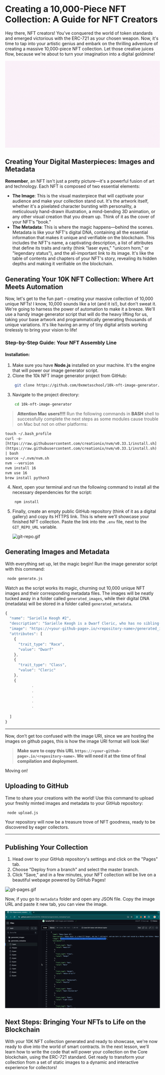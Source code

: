 # Creating a 10,000-Piece NFT Collection: A Guide for NFT Creators

Hey there, NFT creators! You've conquered the world of token standards and emerged victorious with the ERC-721 as your chosen weapon. Now, it's time to tap into your artistic genius and embark on the thrilling adventure of creating a massive 10,000-piece NFT collection. Let those creative juices flow, because we're about to turn your imagination into a digital goldmine!

![art.gif](https://github.com/0xmetaschool/Learning-Projects/blob/main/assests_for_all/Core%20C3%2010k%20NFT%20Images/Lesson%206%20Creating%20a%2010,000-Piece%20NFT%20Collection%20/art.webp?raw=true)

## Creating Your Digital Masterpieces: Images and Metadata

**Remember**, an NFT isn't just a pretty picture—it's a powerful fusion of art and technology. Each NFT is composed of two essential elements:

- **The Image**: This is the visual masterpiece that will captivate your audience and make your collection stand out. It's the artwork itself, whether it's a pixelated character bursting with personality, a meticulously hand-drawn illustration, a mind-bending 3D animation, or any other visual creation that you dream up. Think of it as the cover of your NFT's "book."
- **The Metadata**: This is where the magic happens—behind the scenes. Metadata is like your NFT's digital DNA, containing all the essential information that makes it unique and verifiable on the blockchain. This includes the NFT's name, a captivating description, a list of attributes that define its traits and rarity (think "laser eyes," "unicorn horn," or "legendary status"), and the all-important link to its image. It's like the table of contents and chapters of your NFT's story, revealing its hidden depths and making it verifiable on the blockchain.

## Generating Your 10K NFT Collection: Where Art Meets Automation

Now, let's get to the fun part – creating your massive collection of 10,000 unique NFTs! I know, 10,000 sounds like a lot (and it is!), but don't sweat it. We're going to harness the power of automation to make it a breeze. We'll use a handy image generator script that will do the heavy lifting for us, taking your base artwork and programmatically generating thousands of unique variations. It's like having an army of tiny digital artists working tirelessly to bring your vision to life!

### Step-by-Step Guide: Your NFT Assembly Line

#### **Installation**:

1. Make sure you have **Node.js** installed on your machine. It's the engine that will power our image generator script.
2. Clone the 10k NFT image generator project from GitHub:
    ```bash
     git clone https://github.com/0xmetaschool/10k-nft-image-generator.git
    ```
3. Navigate to the project directory:
    ```bash
     cd 10k-nft-image-generator
    ```
    

> **Attention Mac users!!!!**
Run the following commands in **BASH** shell to successfully complete the next steps as some modules cause trouble on Mac but not on other platforms:
> 

```
touch ~/.bash_profile
curl -o- [https://raw.githubusercontent.com/creationix/nvm/v0.33.1/install.sh](https://raw.githubusercontent.com/creationix/nvm/v0.33.1/install.sh) | bash
source ~/.nvm/nvm.sh
nvm --version
nvm install 16
nvm use 16
brew install python3
```

4. Next, open your terminal and run the following command to install all the necessary dependencies for the script:
    ```bash
     npm install
    ```
    
5. Finally, create an empty public GitHub repository (think of it as a digital gallery) and copy its HTTPS link. This is where we'll showcase your finished NFT collection. Paste the link into the `.env` file, next to the `GIT_REPO_URL` variable.
    
    ![git-repo.gif](https://github.com/0xmetaschool/Learning-Projects/blob/main/assests_for_all/Core%20C3%2010k%20NFT%20Images/Lesson%206%20Creating%20a%2010,000-Piece%20NFT%20Collection%20/git-repo.webp?raw=true)
    

## Generating Images and Metadata

With everything set up, let the magic begin! Run the image generator script with this command:

```bash
 node generate.js
```

Watch as the script works its magic, churning out 10,000 unique NFT images and their corresponding metadata files. The images will be neatly tucked away in a folder called `generated_images`, while their digital DNA (metadata) will be stored in a folder called `generated_metadata`.

```jsx
{
  "name": "Sarielle Keogh #2",
  "description": "Sarielle Keogh is a Dwarf Cleric, who has no sibling(s), and was born Among people of a different race and rasied by their extended Family. Sarielle Keogh lives in the lower Isle of Zarkus, where she lives out her days as a Peasant. Sarielle Keogh was taught smithing at a young age as she often worked and helped out at her local smithery.",
  "image": "https://<your-github-page>.io/<repository-name>/generated_images/2.png",
  "attributes": [
    {
      "trait_type": "Race",
      "value": "Dwarf"
    },
    {
      "trait_type": "Class",
      "value": "Cleric"
    },
    {
			.
			.
			.
			.
			.
			
  ]
}
```

---

Now, don’t get too confused with the image URI, since we are hosting the images on github pages, this is how the image URI format will look like!

> **Make sure to copy this URL `https://<your-github-page>.io/<repository-name>`. We will need it at the time of final compilation and deployment.**

Moving on!

## Uploading to GitHub

Time to share your creations with the world! Use this command to upload your freshly minted images and metadata to your GitHub repository:

```bash
 node upload.js
```

Your repository will now be a treasure trove of NFT goodness, ready to be discovered by eager collectors.

---

## Publishing Your Collection

1. Head over to your GitHub repository's settings and click on the "Pages" tab.
2. Choose "Deploy from a branch" and select the master branch.
3. Click "Save," and in a few minutes, your NFT collection will be live on a beautiful webpage powered by GitHub Pages!

![git-pages.gif](https://github.com/0xmetaschool/Learning-Projects/blob/main/assests_for_all/Core%20C3%2010k%20NFT%20Images/Lesson%206%20Creating%20a%2010,000-Piece%20NFT%20Collection%20/git-pages.webp?raw=true)

Now, if you go to `metadata` folder and open any JSON file. Copy the image URL and paste it new tab, you can view the image.

![Screen Recording 2024-07-24 at 6.12.11 PM.gif](https://github.com/0xmetaschool/Learning-Projects/blob/main/assests_for_all/Core%20C3%2010k%20NFT%20Images/Lesson%206%20Creating%20a%2010,000-Piece%20NFT%20Collection%20/Screen_Recording_2024-07-24_at_6.12.11_PM.webp?raw=true)

## Next Steps: Bringing Your NFTs to Life on the Blockchain

With your 10K NFT collection generated and ready to showcase, we're now ready to dive into the world of smart contracts. In the next lesson, we'll learn how to write the code that will power your collection on the Core blockchain, using the ERC-721 standard. Get ready to transform your collection from a set of static images to a dynamic and interactive experience for collectors!
